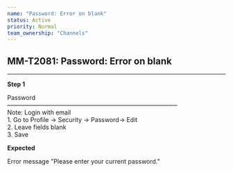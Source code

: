 ```yaml
---
name: "Password: Error on blank"
status: Active
priority: Normal
team_ownership: "Channels"
---
```


## MM-T2081: Password: Error on blank

---

**Step 1**

Password\
————————————————————————————\
Note: Login with email\
1\. Go to Profile -> Security -> Password-> Edit\
2\. Leave fields blank\
3\. Save

**Expected**

Error message "Please enter your current password."
